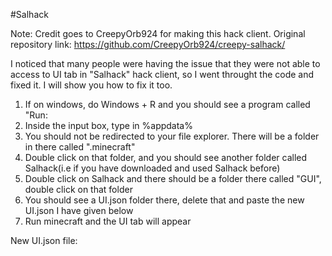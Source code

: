#Salhack

Note: Credit goes to CreepyOrb924 for making this hack client. Original repository link: https://github.com/CreepyOrb924/creepy-salhack/

I noticed that many people were having the issue that they were not able to access to UI tab in "Salhack" hack client, so I went throught the code and fixed it. I will show you how to fix it too.

1. If on windows, do Windows + R and you should see a program called "Run:
2. Inside the input box, type in %appdata%
3. You should not be redirected to your file explorer. There will be a folder in there called ".minecraft"
4. Double click on that folder, and you should see another folder called Salhack(i.e if you have downloaded and used Salhack before)
5. Double click on Salhack and there should be a folder there called "GUI", double click on that folder
6. You should see a UI.json folder there, delete that and paste the new UI.json I have given below
7. Run minecraft and the UI tab will appear

New UI.json file: 
